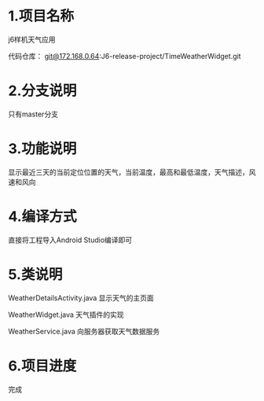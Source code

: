 # 1.项目名称

j6样机天气应用

代码仓库：
git@172.168.0.64:J6-release-project/TimeWeatherWidget.git

# 2.分支说明

只有master分支

# 3.功能说明

显示最近三天的当前定位位置的天气，当前温度，最高和最低温度，天气描述，风速和风向

# 4.编译方式

直接将工程导入Android Studio编译即可

# 5.类说明

WeatherDetailsActivity.java 显示天气的主页面

WeatherWidget.java 天气插件的实现

WeatherService.java 向服务器获取天气数据服务

# 6.项目进度

完成

